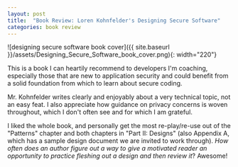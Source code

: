 ```yaml
---
layout: post
title:  "Book Review: Loren Kohnfelder's Designing Secure Software"
categories: book review
---
```

![designing secure software book cover]({{ site.baseurl }}/assets/Designing_Secure_Software_book_cover.png){: width="220"}

This is a book I can heartily recommend to developers I'm coaching, especially those that are new to application security and could benefit from a solid foundation from which to learn about secure coding.

Mr. Kohnfelder writes clearly and enjoyably about a very technical topic, not an easy feat. I also appreciate how guidance on privacy concerns is woven throughout, which I don't often see and for which I am grateful.

I liked the whole book, and personally get the most re-play/re-use out of the "Patterns" chapter and both chapters in "Part II: Designs" (also Appendix A, which has a sample design document we are invited to work through). _How often does an author figure out a way to give a motivated reader an opportunity to practice fleshing out a design and then review it_? Awesome!
